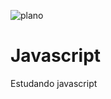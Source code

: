 ![plano](https://user-images.githubusercontent.com/53668902/178620634-9910ff51-4dd9-41f7-b98e-9b93b159115c.png)
# Javascript
Estudando javascript
